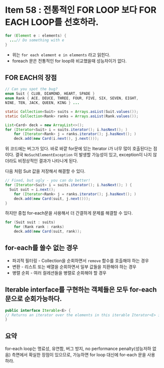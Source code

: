 # Item 58 : 전통적인 FOR LOOP 보다 FOR EACH LOOP를 선호하라.

``` java
for (Element e : elements) {
  ...// Do something with e
}
```

- 위는 ```for each element e in elements``` 라고 읽힌다. 
- foreach 문은 전통적인 for loop와 비교했을때 성능차이가 없다.

## FOR EACH의 장점

``` java
// Can you spot the bug?
enum Suit { CLUB, DIAMOND, HEART, SPADE }
enum Rank { ACE, DEUCE, THREE, FOUR, FIVE, SIX, SEVEN, EIGHT,
NINE, TEN, JACK, QUEEN, KING } ...

static Collection<Suit> suits = Arrays.asList(Suit.values()); 
static Collection<Rank> ranks = Arrays.asList(Rank.values());

List<Card> deck = new ArrayList<>();
for (Iterator<Suit> i = suits.iterator(); i.hasNext(); )
	for (Iterator<Rank> j = ranks.iterator(); j.hasNext(); ) 
    deck.add(new Card(i.next(), j.next()));
```

위 코드에는 버그가 있다. 바로  바깥 for문에 있는 Iterator i가 너무 많이 호출된다는 점이다. 결국 ```NoSuchElementException``` 이 발생할 가능성이 있고, exception이 나지 않더라도 비정상적인 결과가 나타나게 된다.

다음 처럼 Suit 값을 저장해서 해결할 수 있다.

``` java
// Fixed, but ugly - you can do better!
for (Iterator<Suit> i = suits.iterator(); i.hasNext(); ) { 
  Suit suit = i.next();
	for (Iterator<Rank> j = ranks.iterator(); j.hasNext(); ) 
    deck.add(new Card(suit, j.next()));
}
```

하지만 중첩 for-each문을 사용해서 더 간결하게 문제를 해결할 수 있다.

``` java
for (Suit suit : suits)
	for (Rank rank : ranks) 
    deck.add(new Card(suit, rank));
```

## for-each를 쓸수 없는 경우

- 파괴적 필터링 - Collection을 순회하면서 ```remove``` 함수를 호출해야 하는 경우
- 변환 - 리스트 또는 배열을 순회하면서 일부 값들을 치환해야 하는 경우
- 병렬 순회 - 여러 컬레션들을 병렬로 순회해야 할 경우

## Iterable interface를 구현하는 객체들은 모두 for-each 문으로 순회가능하다.

``` java
public interface Iterable<E> {
// Returns an iterator over the elements in this iterable Iterator<E> iterator();
}
```

## 요약

for-each loop는 명료성, 유연함, 버그 방지, no performance penalty(성능저하 없음) 측면에서 확실한 장점이 있으므로, 가능하면 for loop 대신에 for-each 문을 사용하라.